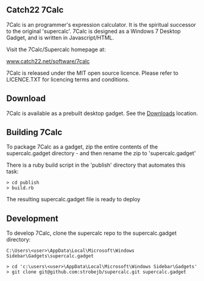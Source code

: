 Catch22 7Calc
-------------

7Calc is an programmer's expression calculator. It is the spiritual successor
to the original 'supercalc'. 7Calc is designed as a Windows 7 Desktop Gadget,
and is written in Javascript/HTML.

Visit the 7Calc/Supercalc homepage at:

www.catch22.net/software/7calc

7Calc is released under the MIT open source licence. 
Please refer to LICENCE.TXT for licencing terms and conditions.


Download
--------

7Calc is available as a prebuilt desktop gadget. See the [Downloads](/strobejb/supercalc/downloads) location. 


Building 7Calc
--------------

To package 7Calc as a gadget, zip the entire contents of the supercalc.gadget 
directory - and then rename the zip to 'supercalc.gadget'

There is a ruby build script in the 'publish' directory that automates this task:

    > cd publish
    > build.rb

The resulting supercalc.gadget file is ready to deploy


Development
-----------
To develop 7Calc, clone the supercalc repo to the supercalc.gadget directory:

    C:\Users\<user>\AppData\Local\Microsoft\Windows Sidebar\Gadgets\supercalc.gadget

    > cd 'c:\users\<user>\AppData\Local\Microsoft\Windows Sidebar\Gadgets'
    > git clone git@github.com:strobejb/supercalc.git supercalc.gadget



